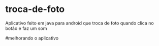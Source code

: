 # troca-de-foto
Aplicativo feito em java para android que troca de foto quando clica no botão e faz um som 

#melhorando o aplicativo 
